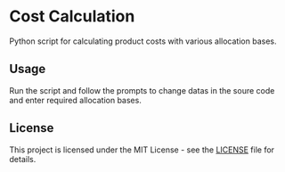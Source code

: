# Cost Calculation

Python script for calculating product costs with various allocation bases.

## Usage

Run the script and follow the prompts to change datas in the soure code and enter required allocation bases.

## License

This project is licensed under the MIT License - see the [LICENSE](LICENSE) file for details.
